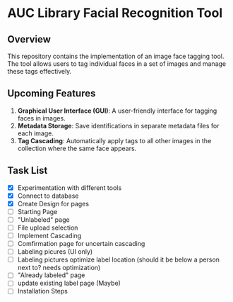 # AUC Library Facial Recognition Tool

## Overview

This repository contains the implementation of an image face tagging tool. The tool allows users to tag individual faces in a set of images and manage these tags effectively.

## Upcoming Features

1. **Graphical User Interface (GUI)**: A user-friendly interface for tagging faces in images.
2. **Metadata Storage**: Save identifications in separate metadata files for each image.
3. **Tag Cascading**: Automatically apply tags to all other images in the collection where the same face appears.

## Task List

- [X] Experimentation with different tools
- [x] Connect to database
- [x] Create Design for pages
- [ ] Starting Page
- [ ] "Unlabeled" page
- [ ] File upload selection
- [ ] Implement Cascading
- [ ] Comfirmation page for uncertain cascading
- [ ] Labeling picures (UI only)
- [ ] Labeling pictures optimize label location (should it be below a person next to? needs optimization)
- [ ] "Already labeled" page
- [ ] update existing label page (Maybe) 
- [ ] Installation Steps
